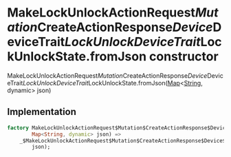 


# MakeLockUnlockActionRequest$Mutation$CreateActionResponse$Device$DeviceTrait$LockUnlockDeviceTrait$LockUnlockState.fromJson constructor







MakeLockUnlockActionRequest$Mutation$CreateActionResponse$Device$DeviceTrait$LockUnlockDeviceTrait$LockUnlockState.fromJson([Map](https://api.flutter.dev/flutter/dart-core/Map-class.html)&lt;[String](https://api.flutter.dev/flutter/dart-core/String-class.html), dynamic> json)





## Implementation

```dart
factory MakeLockUnlockActionRequest$Mutation$CreateActionResponse$Device$DeviceTrait$LockUnlockDeviceTrait$LockUnlockState.fromJson(
        Map<String, dynamic> json) =>
    _$MakeLockUnlockActionRequest$Mutation$CreateActionResponse$Device$DeviceTrait$LockUnlockDeviceTrait$LockUnlockStateFromJson(
        json);
```







